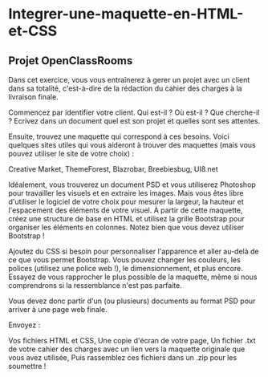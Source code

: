 # Integrer-une-maquette-en-HTML-et-CSS

## Projet OpenClassRooms

Dans cet exercice, vous vous entraînerez à gerer un projet avec un client dans sa totalité, c'est-à-dire de la rédaction du cahier des charges à la livraison finale.

Commencez par identifier votre client. Qui est-il ? Où est-il ? Que cherche-il ? Ecrivez dans un document quel est son projet et quelles sont ses attentes.

Ensuite, trouvez une maquette qui correspond à ces besoins. Voici quelques sites utiles qui vous aideront à trouver des maquettes (mais vous pouvez utiliser le site de votre choix) :

Creative Market, ThemeForest, Blazrobar, Breebiesbug, UI8.net

Idéalement, vous trouverez un document PSD et vous utiliserez Photoshop pour travailler les visuels et en extraire les images. Mais vous êtes libre d'utiliser le logiciel de votre choix pour mesurer la largeur, la hauteur et l'espacement des éléments de votre visuel. À partir de cette maquette, créez une structure de base en HTML et utilisez la grille Bootstrap pour organiser les éléments en colonnes. Notez bien que vous devez utiliser Bootstrap !

Ajoutez du CSS si besoin pour personnaliser l'apparence et aller au-delà de ce que vous permet Bootstrap. Vous pouvez changer les couleurs, les polices (utilisez une police web !), le dimensionnement, et plus encore. Essayez de vous rapprocher le plus possible de la maquette, même si nous comprendrons si la ressemblance n'est pas parfaite.

Vous devez donc partir d'un (ou plusieurs) documents au format PSD pour arriver à une page web finale.

Envoyez :

Vos fichiers HTML et CSS,
Une copie d'écran de votre page,
Un fichier .txt de votre cahier des charges avec un lien vers la maquette originale que vous avez utilisée,
Puis rassemblez ces fichiers dans un .zip pour les soumettre !


